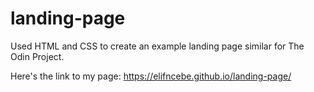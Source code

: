 # landing-page
Used HTML and CSS to create an example landing page similar for The Odin Project. 

Here's the link to my page: https://elifncebe.github.io/landing-page/